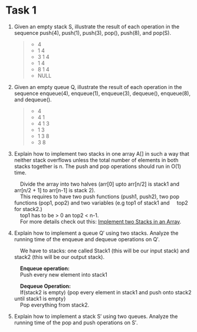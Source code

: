 # Task 1

1. Given an empty stack S, illustrate the result of each operation in the sequence push(4), push(1),
push(3), pop(), push(8), and pop(S).

    > - 4
    > - 1 4
    > - 3 1 4
    > - 1 4
    > - 8 1 4
    > - NULL

2. Given an empty queue Q, illustrate the result of each operation in the sequence enqueue(4),
enqueue(1), enqueue(3), dequeue(), enqueue(8), and dequeue().

    > - 4
    > - 4 1
    > - 4 1 3
    > - 1 3
    > - 1 3 8
    > - 3 8

3. Explain how to implement two stacks in one array A[] in such a way that neither stack overflows
unless the total number of elements in both stacks together is n. The push and pop operations
should run in O(1) time.

    &nbsp;&nbsp;&nbsp;&nbsp;Divide the array into two halves (arr[0] upto arr[n/2] is stack1 and arr[n/2 + 1] to arr[n-1] is stack 2).\
    &nbsp;&nbsp;&nbsp;&nbsp;This requires to have two push functions (push1, push2), two pop functions (pop1, pop2) and two variables (e.g top1 of stack1 and &nbsp;&nbsp;&nbsp;&nbsp;top2 for stack2.)\
    &nbsp;&nbsp;&nbsp;&nbsp;top1 has to be > 0 an top2 < n-1.\
    &nbsp;&nbsp;&nbsp;&nbsp;For more details check out this: [Implement two Stacks in an Array](https://www.geeksforgeeks.org/implement-two-stacks-in-an-array/).

4. Explain how to implement a queue Q′ using two stacks. Analyze the running time of the enqueue
and dequeue operations on Q′.

    &nbsp;&nbsp;&nbsp;&nbsp;We have to stacks: one called Stack1 (this will be our input stack) and stack2 (this will be our output stack).

    &nbsp;&nbsp;&nbsp;&nbsp;**Enqueue operation:**\
    &nbsp;&nbsp;&nbsp;&nbsp;Push every new element into stack1  


    &nbsp;&nbsp;&nbsp;&nbsp;**Dequeue Operation:**\
    &nbsp;&nbsp;&nbsp;&nbsp;If(stack2 is empty) {pop every element in stack1 and push onto stack2 until stack1 is empty}\
    &nbsp;&nbsp;&nbsp;&nbsp;Pop everything from stack2.

1. Explain how to implement a stack S′ using two queues. Analyze the running time of the pop
and push operations on S′.

